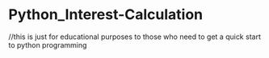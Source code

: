 # Python_Interest-Calculation
//this is just for educational purposes to those who need to get a quick start to python programming
